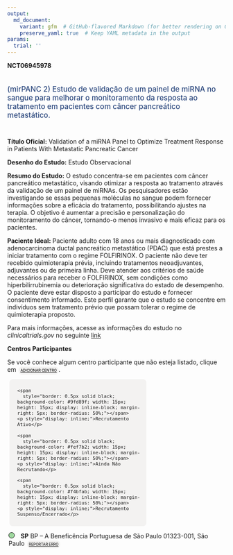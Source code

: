 ```yaml
---
output: 
  md_document:
    variant: gfm  # GitHub-flavored Markdown (for better rendering on GitHub)
    preserve_yaml: true  # Keep YAML metadata in the output
params:
  trial: ''
---
```


<script async src="https://scripts.simpleanalyticscdn.com/latest.js"></script>

**NCT06945978**

<div style="padding: 5px 5px 5px 0px; font-size: 1.20em; font-weight: 500; color: #2E4A7F; text-align: left; margin-bottom: 20px">

(mirPANC 2) Estudo de validação de um painel de miRNA no sangue para
melhorar o monitoramento da resposta ao tratamento em pacientes com
câncer pancreático metastático.

</div>

**Título Oficial:** Validation of a miRNA Panel to Optimize Treatment
Response in Patients With Metastatic Pancreatic Cancer

**Desenho do Estudo:** Estudo Observacional

**Resumo do Estudo:** O estudo concentra-se em pacientes com câncer
pancreático metastático, visando otimizar a resposta ao tratamento
através da validação de um painel de miRNAs. Os pesquisadores estão
investigando se essas pequenas moléculas no sangue podem fornecer
informações sobre a eficácia do tratamento, possibilitando ajustes na
terapia. O objetivo é aumentar a precisão e personalização do
monitoramento do câncer, tornando-o menos invasivo e mais eficaz para os
pacientes.

**Paciente Ideal:** Paciente adulto com 18 anos ou mais diagnosticado
com adenocarcinoma ductal pancreático metastático (PDAC) que está
prestes a iniciar tratamento com o regime FOLFIRINOX. O paciente não
deve ter recebido quimioterapia prévia, incluindo tratamentos
neoadjuvantes, adjuvantes ou de primeira linha. Deve atender aos
critérios de saúde necessários para receber o FOLFIRINOX, sem condições
como hiperbilirrubinemia ou deterioração significativa do estado de
desempenho. O paciente deve estar disposto a participar do estudo e
fornecer consentimento informado. Este perfil garante que o estudo se
concentre em indivíduos sem tratamento prévio que possam tolerar o
regime de quimioterapia proposto.

Para mais informações, acesse as informações do estudo no
*clinicaltrials.gov* no seguinte
[link](https://clinicaltrials.gov/ct2/show/NCT06945978)

**Centros Participantes**

Se você conhece algum centro participante que não esteja listado, clique
em
<span style="color: #2E4A7F; margin-left: 2px; padding: 4px; background-color: #f3f2f1; border-radius: 8px; font-weight: 500; font-size: 0.6em"><a
href="https://cancertrialsbr.shinyapps.io/formsapp?study_nct_id=NCT06945978&amp;location_id=N%2FA&amp;location_full_name=N%2FA&amp;form_type=Adicionar%20Centro"
target="_blank">ADICIONAR CENTRO</a></span>.

<div style="margin-bottom: 8px; margin-left: 5px; padding: 8px; max-width: 300px; background-color: #f3f2f1; border-radius: 8px; font-size: 0.9em">

<div style="margin-left: 10px;">

    <span 
      style="border: 0.5px solid black; background-color: #9fd89f; width: 15px; height: 15px; display: inline-block; margin-right: 5px; border-radius: 50%;"></span>
    <p style="display: inline;">Recrutamento Ativo</p>

</div>

<div style="margin-left: 10px;">

    <span 
      style="border: 0.5px solid black; background-color: #fef7b2; width: 15px; height: 15px; display: inline-block; margin-right: 5px; border-radius: 50%;"></span>
    <p style="display: inline;">Ainda Não Recrutando</p>

</div>

<div style="margin-left: 10px;">

    <span 
      style="border: 0.5px solid black; background-color: #f4bfab; width: 15px; height: 15px; display: inline-block; margin-right: 5px; border-radius: 50%;"></span>
    <p style="display: inline;">Recrutamento Suspenso/Encerrado</p>

</div>

</div>

<div style="margin: 3px;">

<span style="border: 0.5px solid black; display: inline-block; width: 12px; height: 12px; border-radius: 50%; margin-right: 10px; padding-bottom: 0px; background-color: #9fd89f;"></span>
<b>SP</b> BP – A Beneficência Portuguesa de São Paulo 01323-001, São
Paulo
<span style="color: #2E4A7F; margin-left: 2px; padding: 4px; background-color: #f3f2f1; border-radius: 8px; font-weight: 500; font-size: 0.6em"><a
href="https://cancertrialsbr.shinyapps.io/formsapp?study_nct_id=NCT06945978&amp;location_id=ABENEFICENCIAPORTUGUESADESAOPAULOSAOPAULOSAOPAULOBRAZIL&amp;location_full_name=BP%20%E2%80%93%20A%20Benefic%C3%AAncia%20Portuguesa%20de%20S%C3%A3o%20Paulo%2C%2001323-001%2C%20S%C3%A3o%20Paulo&amp;form_type=Reportar%20Erro"
target="_blank">REPORTAR ERRO</a></span>

</div>
